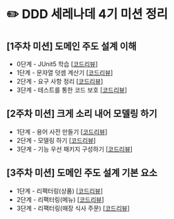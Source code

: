 # ✏️ DDD 세레나데 4기 미션 정리

## [1주차 미션] 도메인 주도 설계 이해
* 0단계 - JUnit5 학습 [[코드리뷰](https://github.com/next-step/ddd-legacy/pull/283)]
* 1단계 - 문자열 덧셈 계산기 [[코드리뷰](https://github.com/next-step/ddd-legacy/pull/347)]
* 2단계 - 요구 사항 정리 [[코드리뷰](https://github.com/next-step/ddd-legacy/pull/357)]
* 3단계 - 테스트를 통한 코드 보호 [[코드리뷰](https://github.com/next-step/ddd-legacy/pull/379)]

## [2주차 미션] 크게 소리 내어 모델링 하기
* 1단계 - 용어 사전 만들기 [[코드리뷰](https://github.com/next-step/ddd-strategic-design/pull/201)]
* 2단계 - 모델링 하기 [[코드리뷰](https://github.com/next-step/ddd-strategic-design/pull/224)]
* 3단계 - 기능 우선 패키지 구성하기 [[코드리뷰](https://github.com/next-step/ddd-strategic-design/pull/237)]

## [3주차 미션] 도메인 주도 설계 기본 요소
* 1단계 - 리팩터링(상품) [[코드리뷰](https://github.com/next-step/ddd-tactical-design/pull/127)]
* 2단계 - 리팩터링(메뉴) [[코드리뷰](https://github.com/next-step/ddd-tactical-design/pull/138)]
* 3단계 - 리팩터링(매장 식사 주문) [[코드리뷰](https://github.com/next-step/ddd-tactical-design/pull/155)]